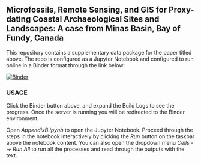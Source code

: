 ## Microfossils, Remote Sensing, and GIS for Proxy-dating Coastal Archaeological Sites and Landscapes: A case from Minas Basin, Bay of Fundy, Canada

This repository contains a supplementary data package for the paper titled above. The repo is configured as a Jupyter Notebook and configured to run online in a Binder format through the link below:

[![Binder](https://mybinder.org/badge_logo.svg)](https://mybinder.org/v2/gh/weslyfe/past-hhw/main/tree)


### USAGE

Click the Binder button above, and expand the Build Logs to see the progress. Once the server is running you will be redirected to the Binder environment.

Open *AppendixB.ipynb* to open the Jupyter Notebook. Proceed through the steps in the notebook interactively by clicking the *Run* button on the taskbar above the notebook content. You can also open the dropdown menu *Cells --> Run All* to run all the processes and read through the outputs with the text.

